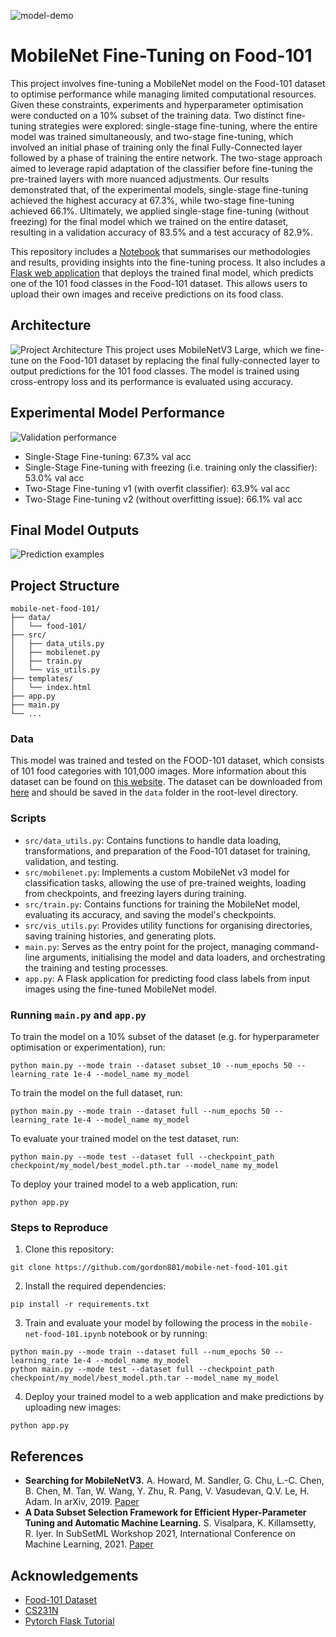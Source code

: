 ![model-demo](https://github.com/user-attachments/assets/2bb56633-b869-4aca-82db-3d82f60b0c7a)

# MobileNet Fine-Tuning on Food-101

This project involves fine-tuning a MobileNet model on the Food-101 dataset to optimise performance while managing limited computational resources. Given these constraints, experiments and hyperparameter optimisation were conducted on a 10% subset of the training data. Two distinct fine-tuning strategies were explored: single-stage fine-tuning, where the entire model was trained simultaneously, and two-stage fine-tuning, which involved an initial phase of training only the final Fully-Connected layer followed by a phase of training the entire network. The two-stage approach aimed to leverage rapid adaptation of the classifier before fine-tuning the pre-trained layers with more nuanced adjustments. Our results demonstrated that, of the experimental models, single-stage fine-tuning achieved the highest accuracy at 67.3%, while two-stage fine-tuning achieved 66.1%. Ultimately, we applied single-stage fine-tuning (without freezing) for the final model which we trained on the entire dataset, resulting in a validation accuracy of 83.5% and a test accuracy of 82.9%.

This repository includes a [Notebook](https://github.com/gordon801/mobile-net-food-101/blob/main/mobile-net-food-101.ipynb) that summarises our methodologies and results, providing insights into the fine-tuning process. It also includes a [Flask web application](https://github.com/gordon801/mobile-net-food-101/blob/main/app.py) that deploys the trained final model, which predicts one of the 101 food classes in the Food-101 dataset. This allows users to upload their own images and receive predictions on its food class.

## Architecture
![Project Architecture](https://github.com/user-attachments/assets/fdd81f0c-94ce-44be-8890-cbbd9b79da10)
This project uses MobileNetV3 Large, which we fine-tune on the Food-101 dataset by replacing the final fully-connected layer to output predictions for the 101 food classes. The model is trained using cross-entropy loss and its performance is evaluated using accuracy.

## Experimental Model Performance
![Validation performance](https://github.com/user-attachments/assets/22a4b296-0c7c-4792-b775-890cd9ab7976)
- Single-Stage Fine-tuning: 67.3% val acc
- Single-Stage Fine-tuning with freezing (i.e. training only the classifier): 53.0% val acc
- Two-Stage Fine-tuning v1 (with overfit classifier): 63.9% val acc
- Two-Stage Fine-tuning v2 (without overfitting issue): 66.1% val acc

## Final Model Outputs
![Prediction examples](https://github.com/user-attachments/assets/90b2eb85-e733-4441-ac50-0c1d7e4ed77b)

## Project Structure
```
mobile-net-food-101/
├── data/
│   └── food-101/
├── src/
│   ├── data_utils.py
│   ├── mobilenet.py
│   ├── train.py
│   └── vis_utils.py
├── templates/
│   └── index.html
├── app.py
├── main.py
└── ...
```
### Data
This model was trained and tested on the FOOD-101 dataset, which consists of 101 food categories with 101,000 images. More information about this dataset can be found on [this website](https://data.vision.ee.ethz.ch/cvl/datasets_extra/food-101/). The dataset can be downloaded from [here](http://data.vision.ee.ethz.ch/cvl/food-101.tar.gz) and should be saved in the `data` folder in the root-level directory. 

### Scripts
- `src/data_utils.py`: Contains functions to handle data loading, transformations, and preparation of the Food-101 dataset for training, validation, and testing.
- `src/mobilenet.py`: Implements a custom MobileNet v3 model for classification tasks, allowing the use of pre-trained weights, loading from checkpoints, and freezing layers during training.
- `src/train.py`: Contains functions for training the MobileNet model, evaluating its accuracy, and saving the model's checkpoints.
- `src/vis_utils.py`: Provides utility functions for organising directories, saving training histories, and generating plots.
- `main.py`: Serves as the entry point for the project, managing command-line arguments, initialising the model and data loaders, and orchestrating the training and testing processes.
- `app.py`: A Flask application for predicting food class labels from input images using the fine-tuned MobileNet model.

### Running `main.py` and `app.py`
To train the model on a 10% subset of the dataset (e.g. for hyperparameter optimisation or experimentation), run:
```
python main.py --mode train --dataset subset_10 --num_epochs 50 --learning_rate 1e-4 --model_name my_model
```
To train the model on the full dataset, run:
```
python main.py --mode train --dataset full --num_epochs 50 --learning_rate 1e-4 --model_name my_model
```
To evaluate your trained model on the test dataset, run:
```
python main.py --mode test --dataset full --checkpoint_path checkpoint/my_model/best_model.pth.tar --model_name my_model
```
To deploy your trained model to a web application, run:
```
python app.py
```

### Steps to Reproduce
1. Clone this repository:
```
git clone https://github.com/gordon801/mobile-net-food-101.git
```
2. Install the required dependencies:
```
pip install -r requirements.txt
```
3. Train and evaluate your model by following the process in the `mobile-net-food-101.ipynb` notebook or by running:
```
python main.py --mode train --dataset full --num_epochs 50 --learning_rate 1e-4 --model_name my_model
python main.py --mode test --dataset full --checkpoint_path checkpoint/my_model/best_model.pth.tar --model_name my_model
```
4. Deploy your trained model to a web application and make predictions by uploading new images:
```
python app.py
```

## References
- **Searching for MobileNetV3.** A. Howard, M. Sandler, G. Chu, L.-C. Chen, B. Chen, M. Tan, W. Wang, Y. Zhu, R. Pang, V. Vasudevan, Q.V. Le, H. Adam. In arXiv, 2019. [Paper](https://arxiv.org/abs/1905.02244)
- **A Data Subset Selection Framework for Efficient Hyper-Parameter Tuning and Automatic Machine Learning.** S. Visalpara, K. Killamsetty, R. Iyer. In SubSetML Workshop 2021, International Conference on Machine Learning, 2021. [Paper](https://krishnatejakillamsetty.me/files/Hyperparam_SubsetML.pdf)

## Acknowledgements
- [Food-101 Dataset](https://data.vision.ee.ethz.ch/cvl/datasets_extra/food-101/)
- [CS231N](https://cs231n.stanford.edu/)
- [Pytorch Flask Tutorial](https://pytorch.org/tutorials/intermediate/flask_rest_api_tutorial.html)

